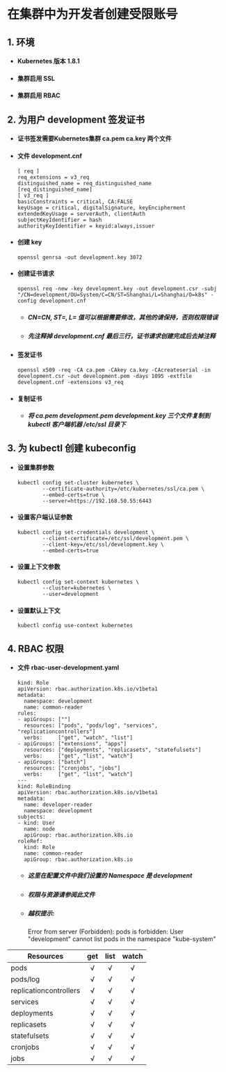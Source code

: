 # 在集群中为开发者创建受限账号

## 1. 环境

- #### Kubernetes 版本 1.8.1
- #### 集群启用 SSL
- #### 集群启用 RBAC

## 2. 为用户 development 签发证书
- #### 证书签发需要Kubernetes集群 ca.pem ca.key 两个文件
- #### 文件 development.cnf

      [ req ]
      req_extensions = v3_req
      distinguished_name = req_distinguished_name
      [req_distinguished_name]
      [ v3_req ]
      basicConstraints = critical, CA:FALSE
      keyUsage = critical, digitalSignature, keyEncipherment
      extendedKeyUsage = serverAuth, clientAuth
      subjectKeyIdentifier = hash
      authorityKeyIdentifier = keyid:always,issuer

- #### 创建 key

      openssl genrsa -out development.key 3072

- #### 创建证书请求  

      openssl req -new -key development.key -out development.csr -subj "/CN=development/OU=System/C=CN/ST=Shanghai/L=Shanghai/O=k8s" -config development.cnf

  - ##### CN=CN, ST=, L= 值可以根据需要修改，其他的请保持，否则权限错误
  - ##### 先注释掉 development.cnf 最后三行，证书请求创建完成后去掉注释

- #### 签发证书

      openssl x509 -req -CA ca.pem -CAkey ca.key -CAcreateserial -in development.csr -out development.pem -days 1095 -extfile development.cnf -extensions v3_req

- #### 复制证书
  - ##### 将 ca.pem development.pem development.key 三个文件复制到 kubectl 客户端机器 /etc/ssl 目录下


## 3. 为 kubectl 创建 kubeconfig

- #### 设置集群参数

      kubectl config set-cluster kubernetes \
              --certificate-authority=/etc/kubernetes/ssl/ca.pem \
              --embed-certs=true \
              --server=https://192.168.50.55:6443

- #### 设置客户端认证参数

      kubectl config set-credentials development \
              --client-certificate=/etc/ssl/development.pem \
              --client-key=/etc/ssl/development.key \
              --embed-certs=true

- #### 设置上下文参数

      kubectl config set-context kubernetes \
              --cluster=kubernetes \
              --user=development

- #### 设置默认上下文

      kubectl config use-context kubernetes

## 4. RBAC 权限

- #### 文件 rbac-user-development.yaml

      kind: Role
      apiVersion: rbac.authorization.k8s.io/v1beta1
      metadata:
        namespace: development
        name: common-reader
      rules:
      - apiGroups: [""]
        resources: ["pods", "pods/log", "services", "replicationcontrollers"]
        verbs:     ["get", "watch", "list"]
      - apiGroups: ["extensions", "apps"]
        resources: ["deployments", "replicasets", "statefulsets"]
        verbs:     ["get", "list", "watch"]
      - apiGroups: ["batch"]
        resources: ["cronjobs", "jobs"]
        verbs:     ["get", "list", "watch"]
      ---
      kind: RoleBinding
      apiVersion: rbac.authorization.k8s.io/v1beta1
      metadata:
        name: developer-reader
        namespace: development
      subjects:
      - kind: User
        name: node
        apiGroup: rbac.authorization.k8s.io
      roleRef:
        kind: Role
        name: common-reader
        apiGroup: rbac.authorization.k8s.io

  - ##### 这里在配置文件中我们设置的 Namespace 是 development
  - ##### 权限与资源请参阅此文件
  - ##### 越权提示:

      Error from server (Forbidden): pods is forbidden: User "development" cannot list pods in the namespace "kube-system"

| Resources               | get   | list  | watch |
| ---                     | :---: | :---: | :---: |
| pods                    | √     | √     | √     |
| pods/log                | √     | √     | √     |
| replicationcontrollers  | √     | √     | √     |
| services                | √     | √     | √     |
| deployments             | √     | √     | √     |
| replicasets             | √     | √     | √     |
| statefulsets            | √     | √     | √     |
| cronjobs                | √     | √     | √     |
| jobs                    | √     | √     | √     |
